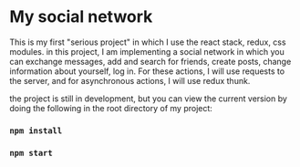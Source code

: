 # My social network

This is my first "serious project" in which I use the react stack, redux, css modules.
in this project, I am implementing a social network in which you can exchange messages, add and search for friends, create posts, change information about yourself, log in. For these actions, I will use requests to the server, and for asynchronous actions, I will use redux thunk.

the project is still in development, but you can view the current version by doing the following in the root directory of my project:
### `npm install`
### `npm start`
